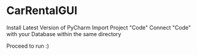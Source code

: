 # CarRentalGUI

Install Latest Version of PyCharm
Import Project "Code"
Connect "Code" with your Database within the same directory

Proceed to run :)
